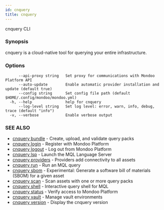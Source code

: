 ```yaml
---
id: cnquery
title: cnquery
---
```


cnquery CLI

### Synopsis

cnquery is a cloud-native tool for querying your entire infrastructure.

### Options

```
      --api-proxy string   Set proxy for communications with Mondoo Platform API
      --auto-update        Enable automatic provider installation and update (default true)
      --config string      Set config file path (default $HOME/.config/mondoo/mondoo.yml)
  -h, --help               help for cnquery
      --log-level string   Set log level: error, warn, info, debug, trace (default "info")
  -v, --verbose            Enable verbose output
```

### SEE ALSO

- [cnquery bundle](cnquery_bundle.md) - Create, upload, and validate query packs
- [cnquery login](cnquery_login.md) - Register with Mondoo Platform
- [cnquery logout](cnquery_logout.md) - Log out from Mondoo Platform
- [cnquery lsp](cnquery_lsp.md) - Launch the MQL Language Server
- [cnquery providers](cnquery_providers.md) - Providers add connectivity to all assets
- [cnquery run](cnquery_run.md) - Run an MQL query
- [cnquery sbom](cnquery_sbom.md) - Experimental: Generate a software bill of materials (SBOM) for a given asset
- [cnquery scan](cnquery_scan.md) - Scan assets with one or more query packs
- [cnquery shell](cnquery_shell.md) - Interactive query shell for MQL
- [cnquery status](cnquery_status.md) - Verify access to Mondoo Platform
- [cnquery vault](cnquery_vault.md) - Manage vault environments
- [cnquery version](cnquery_version.md) - Display the cnquery version
